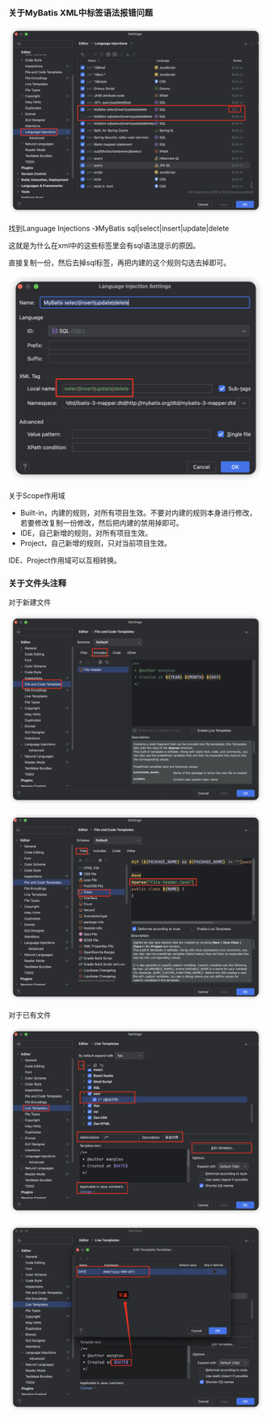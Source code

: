 ### 关于MyBatis XML中<sql>标签语法报错问题

![image-20240817133035563](./imgs/image-20240817133035563.png)

找到Language Injections -》MyBatis sql|select|insert|update|delete

这就是为什么在xml中的这些标签里会有sql语法提示的原因。

直接复制一份，然后去掉sql标签，再把内建的这个规则勾选去掉即可。

![image-20240817133357281](./imgs/image-20240817133357281.png)

关于Scope作用域

* Built-in，内建的规则，对所有项目生效。不要对内建的规则本身进行修改，若要修改复制一份修改，然后把内建的禁用掉即可。
* IDE，自己新增的规则，对所有项目生效。
* Project，自己新增的规则，只对当前项目生效。

IDE、Project作用域可以互相转换。

### 关于文件头注释

对于新建文件

![image-20240817133843509](./imgs/image-20240817133843509.png)

![image-20240817133919750](./imgs/image-20240817133919750.png)

对于已有文件

![image-20240817134126173](./imgs/image-20240817134126173.png)

![image-20240817134308213](./imgs/image-20240817134308213.png)